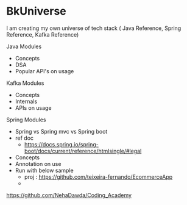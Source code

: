 # BkUniverse
I am creating my own universe of tech stack ( Java Reference, Spring Reference, Kafka Reference)

Java Modules
  - Concepts
  - DSA
  - Popular API's on usage

Kafka Modules
  - Concepts
  - Internals
  - APIs on usage
  
Spring Modules
  - Spring vs Spring mvc vs Spring boot
  - ref doc
      - https://docs.spring.io/spring-boot/docs/current/reference/htmlsingle/#legal
  - Concepts
  - Annotation on use
  - Run with below sample
    - proj : https://github.com/teixeira-fernando/EcommerceApp
    - 
https://github.com/NehaDawda/Coding_Academy
